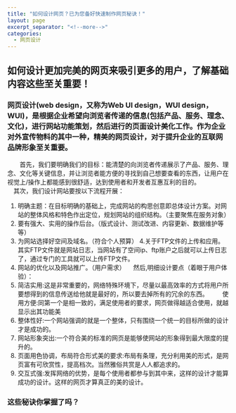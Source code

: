 ```yaml
---
title: "如何设计网页？已为您备好快速制作网页秘诀！"
layout: page
excerpt_separator: "<!--more-->"
categories:
  - 网页设计
---    
```


## 如何设计更加完美的网页来吸引更多的用户，了解基础内容这些至关重要！

<!--more-->

### 网页设计(web design，又称为Web UI design，WUI design，WUI)，是根据企业希望向浏览者传递的信息(包括产品、服务、理念、文化)，进行网站功能策划，然后进行的页面设计美化工作。作为企业对外宣传物料的其中一种，精美的网页设计，对于提升企业的互联网品牌形象至关重要。
  
&emsp;&emsp;首先，我们要明确我们的目标：能清楚的向浏览者传递展示了产品、服务、理念、文化等关键信息，并让浏览者能方便的寻找到自己想要查看的东西，让用户在视觉上/操作上都能感到很舒适，达到使用者和开发者互惠互利的目的。  
&emsp;其次，我们设计网站要按以下流程开展：  
1. 明确主题：在目标明确的基础上，完成网站的构思创意即总体设计方案。对网站的整体风格和特色作出定位，规划网站的组织结构。（主要聚焦在服务对象）  
2. 要有强大、实用的操作后台。（版式设计、测试改进、内容更新、数据维护等等）
3. 为网站选择好空间及域名。（符合个人预算）
4.关于FTP文件的上传和应用。其实FTP文件就是网站日志，当网站有了空间ip、ftp账户之后就可以上传日志了，通过专门的工具就可以上传FTP文件。
5. 网站的优化以及网站推广。（用户需求）
&emsp;然后,明细设计要点（着眼于用户体验）：  
1. 简洁实用:这是非常重要的，网络特殊环境下，尽量以最高效率的方式将用户所要想得到的信息传送给他就是最好的，所以要去掉所有的冗余的东西。 　　使用方便:同第一个是相一致的，满足使用者的要求，网页做得越适合使用，就越显示出其功能美
2. 整体性好:一个网站强调的就是一个整体，只有围绕一个统一的目标所做的设计才是成功的。
3. 网站形象突出:一个符合美的标准的网页是能够使网站的形象得到最大限度的提升的。
4. 页面用色协调，布局符合形式美的要求:布局有条理，充分利用美的形式，是网页富有可欣赏性，提高档次。当然雅俗共赏是人人都追求的。
5. 交互式强:发挥网络的优势，是每个使用者都参与到其中来，这样的设计才能算成功的设计。这样的网页才算真正的美的设计。
  
### 这些秘诀你掌握了吗？
